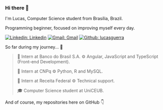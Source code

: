 ### Hi there 👋

I'm Lucas, Computer Science student from Brasília, Brazil.

Programming beginner, focused on improving myself every day.

[![Linkedin: Linkedin](https://img.shields.io/badge/-Linkedin-blue?style=flat-square&logo=Linkedin&logoColor=white&link=https://www.linkedin.com/in/lucas-guerra-cavalcante-77703b193/)](https://www.linkedin.com/in/lucas-guerra-cavalcante-77703b193/)
[![Gmail: Gmail](https://img.shields.io/badge/-Gmail-red?style=flat-square&logo=Gmail&logoColor=white)](lucasguerratee@gmail.com?Subject=Hello%20world!)
[![Github: lucasguerra](https://img.shields.io/github/followers/LucasGuerraCavalcante?style=social)](https://github.com/LucasGuerraCavalcante)

So far during my journey... 🏃 

> 💼 Intern at Banco do Brasil S.A. ⚙️  Angular, JavaScript and TypeScript (Front-end Development).
 > 
> 💼 Intern at CNPq ⚙️ Python, R and MySQL.
 > 
> 💼 Intern at Receita Federal  ⚙️  Technical support.
 > 
> 🎓 Computer Science student at UniCEUB.
 > 

And of course, my repositories here on GitHub 👇


<!--
**LucasGuerraCavalcante/LucasGuerraCavalcante** is a ✨ _special_ ✨ repository because its `README.md` (this file) appears on your GitHub profile.

Here are some ideas to get you started:

- 🔭 I’m currently working on ...
- 🌱 I’m currently learning ...
- 👯 I’m looking to collaborate on ...
- 🤔 I’m looking for help with ...
- 💬 Ask me about ...
- 📫 How to reach me: ...
- 😄 Pronouns: ...
- ⚡ Fun fact: ...
-->
